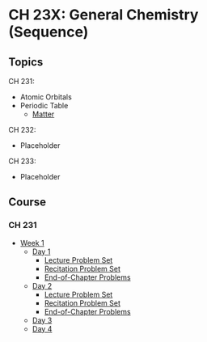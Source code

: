 # CH 23X: General Chemistry (Sequence)

## Topics

CH 231:

  - Atomic Orbitals
  - Periodic Table
    - [Matter](/chem/Matter.md)

CH 232:

  - Placeholder

CH 233:

  - Placeholder

## Course

### CH 231

- [Week 1](/courses/CH231/Week1.md)
  - [Day 1](/courses/CH231/Week1#Day-1.md)
    - [Lecture Problem Set](/courses/CH231/Week1/ProblemSet1_Lecture.md)
    - [Recitation Problem Set](/courses/CH231/Week1/ProblemSet1_Recitation.md)
    - [End-of-Chapter Problems](/courses/CH231/Week1/ProblemSet_ChapterE.md)
  - [Day 2](/courses/CH231/Week1#Day-2.md)
    - [Lecture Problem Set](/courses/CH231/Week1/ProblemSet2_Lecture.md)
    - [Recitation Problem Set](/courses/CH231/Week1/ProblemSet2_Recitation.md)
    - [End-of-Chapter Problems](/courses/CH231/Week1/ProblemSet_Chapter1.md)
  - [Day 3](/courses/CH231/Week1#Day-3.md)
  - [Day 4](/courses/CH231/Week1#Day-3.md)
